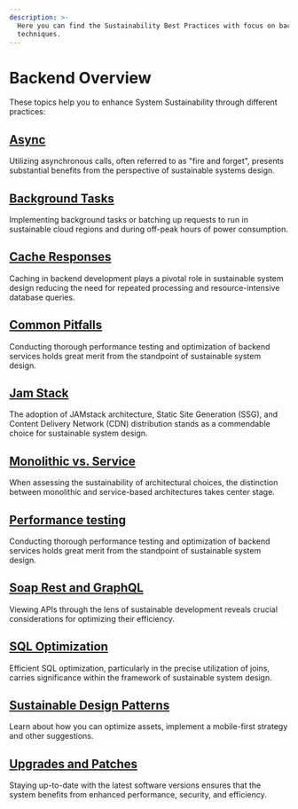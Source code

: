 ```yaml
---
description: >-
  Here you can find the Sustainability Best Practices with focus on backend
  techniques.
---
```


# Backend Overview

These topics help you to enhance System Sustainability through different practices:

## [Async](async.md)

Utilizing asynchronous calls, often referred to as "fire and forget", presents substantial benefits from the perspective of sustainable systems design.

## [Background Tasks](background-tasks.md)

Implementing background tasks or batching up requests to run in sustainable cloud regions and during off-peak hours of power consumption.

## [Cache Responses](cache-responses.md)

Caching in backend development plays a pivotal role in sustainable system design reducing the need for repeated processing and resource-intensive database queries.

## [Common Pitfalls](common-pitfalls.md)

Conducting thorough performance testing and optimization of backend services holds great merit from the standpoint of sustainable system design.

## [Jam Stack](jamstack.md)

The adoption of JAMstack architecture, Static Site Generation (SSG), and Content Delivery Network (CDN) distribution stands as a commendable choice for sustainable system design.

## [Monolithic vs. Service](monolithic-vs-service.md)

When assessing the sustainability of architectural choices, the distinction between monolithic and service-based architectures takes center stage.

## [Performance testing](performance-testing.md)

Conducting thorough performance testing and optimization of backend services holds great merit from the standpoint of sustainable system design.

## [Soap Rest and GraphQL](soap-rest-graphql.md)

Viewing APIs through the lens of sustainable development reveals crucial considerations for optimizing their efficiency.

## [SQL Optimization](sql-optimization.md)

Efficient SQL optimization, particularly in the precise utilization of joins, carries significance within the framework of sustainable system design.

## [Sustainable Design Patterns](sustainable-design-patterns.md)

Learn about how you can optimize assets, implement a mobile-first strategy and other suggestions.

## [Upgrades and Patches](upgrades-and-patches.md)

Staying up-to-date with the latest software versions ensures that the system benefits from enhanced performance, security, and efficiency.
